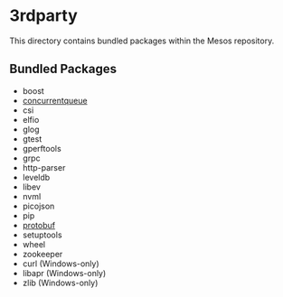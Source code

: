 # 3rdparty

This directory contains bundled packages within the Mesos repository.

## Bundled Packages

  - boost
  - [concurrentqueue](concurrentqueue.md)
  - csi
  - elfio
  - glog
  - gtest
  - gperftools
  - grpc
  - http-parser
  - leveldb
  - libev
  - nvml
  - picojson
  - pip
  - [protobuf](protobuf.md)
  - setuptools
  - wheel
  - zookeeper
  - curl (Windows-only)
  - libapr (Windows-only)
  - zlib (Windows-only)
